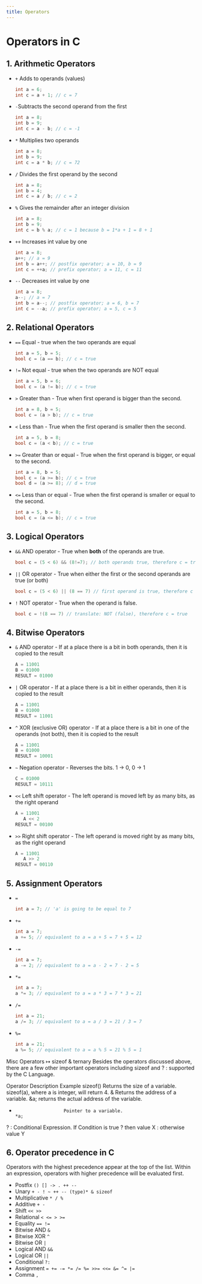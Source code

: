 ```yaml
---
title: Operators
---
```

# Operators in C

## 1. Arithmetic Operators
- `+` Adds to operands (values) 
     ```C
     int a = 6;
     int c = a + 1; // c = 7
     ```
- `-`Subtracts the second operand from the first
     ```C
     int a = 8;
     int b = 9;
     int c = a - b; // c = -1
     ```
- `*` Multiplies two operands
     ```C
     int a = 8;
     int b = 9;
     int c = a * b; // c = 72
     ```
- `/` Divides the first operand by the second
     ```C
     int a = 8;
     int b = 4;
     int c = a / b; // c = 2
     ```
- `%` Gives the remainder after an integer division
     ```C
     int a = 8;
     int b = 9;
     int c = b % a; // c = 1 because b = 1*a + 1 = 8 + 1
     ```
- `++` Increases int value by one
     ```C
     int a = 8;
     a++; // a = 9
     int b = a++; // postfix operator; a = 10, b = 9
     int c = ++a; // prefix operator; a = 11, c = 11
     ```
- `--` Decreases int value by one
     ```C
     int a = 8;
     a--; // a = 7
     int b = a--; // postfix operator; a = 6, b = 7
     int c = --a; // prefix operator; a = 5, c = 5
     ```


## 2. Relational Operators

- `==` Equal - true when the two operands are equal
  ```C
  int a = 5, b = 5;
  bool c = (a == b); // c = true
  ```
- `!=` Not equal - true when the two operands are NOT equal
  ```C
  int a = 5, b = 6;
  bool c = (a != b); // c = true
  ```
- `>` Greater than - True when first operand is bigger than the second.
  ```C
  int a = 8, b = 5;
  bool c = (a > b); // c = true
  ```
- `<` Less than - True when the first operand is smaller then the second.
  ```C
  int a = 5, b = 8;
  bool c = (a < b); // c = true
  ```
- `>=` Greater than or equal - True when the first operand is bigger, or equal to the second.
  ```C
  int a = 8, b = 5;
  bool c = (a >= b); // c = true
  bool d = (a >= 8); // d = true
  ```
- `<=` Less than or equal - True when the first operand is smaller or equal to the second.
  ```C
  int a = 5, b = 8;
  bool c = (a <= b); // c = true
  ```

## 3. Logical Operators

- `&&` AND operator - True when **both** of the operands are true.
  ```C
  bool c = (5 < 6) && (8!=7); // both operands true, therefore c = true
  ```
- `||` OR operator - True when either the first or the second operands are true (or both)
  ```C
  bool c = (5 < 6) || (8 == 7) // first operand is true, therefore c = true
  ```
- `!` NOT operator - True when the operand is false. 
  ```C
  bool c = !(8 == 7) // translate: NOT (false), therefore c = true
  ```

## 4. Bitwise Operators

- `&` AND operator - If at a place there is a bit in both operands, then it is copied to the result
  ```C
  A = 11001
  B = 01000
  RESULT = 01000
  ```
- `|` OR operator - If at a place there is a bit in either operands, then it is copied to the result
  ```C
  A = 11001
  B = 01000
  RESULT = 11001
  ```
- `^` XOR (exclusive OR) operator - If at a place there is a bit in one of the operands (not both), then it is copied to the result
  ```C
  A = 11001
  B = 01000
  RESULT = 10001
  ```
- `~` Negation operator - Reverses the bits. 1 -> 0, 0 -> 1
  ```C
  C = 01000
  RESULT = 10111
  ```
- `<<` Left shift operator - The left operand is moved left by as many bits, as the right operand
  ```C
  A = 11001
     A << 2
  RESULT = 00100
  ```
- `>>` Right shift operator - The left operand is moved right by as many bits, as the right operand
  ```C
  A = 11001
     A >> 2
  RESULT = 00110
  ```

## 5. Assignment Operators
- `=`
  ```C
  int a = 7; // 'a' is going to be equal to 7
  ```
- `+=`
  ```C
  int a = 7;
  a += 5; // equivalent to a = a + 5 = 7 + 5 = 12
  ```
- `-=`
  ```C
  int a = 7;
  a -= 2; // equivalent to a = a - 2 = 7 - 2 = 5
  ```
- `*=`
  ```C
  int a = 7;
  a *= 3; // equivalent to a = a * 3 = 7 * 3 = 21
  ```
- `/=`
  ```C
  int a = 21;
  a /= 3; // equivalent to a = a / 3 = 21 / 3 = 7
  ```
- `%=`  
  ```C
  int a = 21;
  a %= 5; // equivalent to a = a % 5 = 21 % 5 = 1
  ```
     
Misc Operators ↦ sizeof & ternary
Besides the operators discussed above, there are a few other important operators including sizeof and ? : supported by the C Language.

Operator	               Description	                                        Example
sizeof()	               Returns the size of a variable.	                    sizeof(a), where a is integer, will return 4.
&	                    Returns the address of a variable.	                    &a; returns the actual address of the variable.
*	                    Pointer to a variable.	                              *a;
? :	                    Conditional Expression.	                              If Condition is true ? then value X : otherwise value Y


## 6. Operator precedence in C
Operators with the highest precedence appear at the top of the list. Within an expression, operators
with higher precedence will be evaluated first.
- Postfix `() [] -> . ++ --`
- Unary `+ - ! ~ ++ -- (type)* & sizeof`
- Multiplicative `* / %`
- Additive `+ -`
- Shift `<< >>`
- Relational `< <= > >=`
- Equality `== !=`
- Bitwise AND `&`
- Bitwise XOR `^`
- Bitwise OR `|`
- Logical AND `&&`
- Logical OR `||`
- Conditional `?:`
- Assignment `= += -= *= /= %= >>= <<= &= ^= |=`
- Comma `,`
